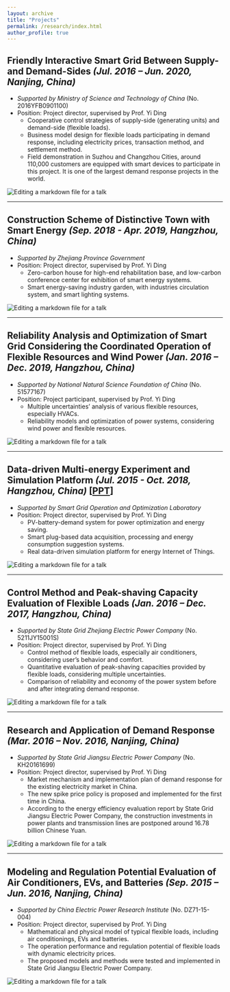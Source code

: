 ```yaml
---
layout: archive
title: "Projects"
permalink: /research/index.html
author_profile: true
---
```




## **Friendly Interactive Smart Grid Between Supply- and Demand-Sides** *(Jul. 2016 – Jun. 2020, Nanjing, China)*

- *Supported by Ministry of Science and Technology of China* (No. 2016YFB0901100)
- Position: Project director, supervised by Prof. Yi Ding
  - Cooperative control strategies of supply-side (generating units) and demand-side (flexible loads).
  - Business model design for flexible loads participating in demand response, including electricity prices, transaction method, and settlement method.
  - Field demonstration in Suzhou and Changzhou Cities, around 110,000 customers are equipped with smart devices to participate in this project. It is one of the largest demand response projects in the world.

![Editing a markdown file for a talk](/images/research/research_friendly_interactive.png)



------

## **Construction Scheme of Distinctive Town with Smart Energy** *(Sep. 2018 - Apr. 2019, Hangzhou, China)*

- *Supported by Zhejiang Province Government*
- Position: Project director, supervised by Prof. Yi Ding
  - Zero-carbon house for high-end rehabilitation base, and low-carbon conference center for exhibition of smart energy systems.
  - Smart energy-saving industry garden, with industries circulation system, and smart lighting systems.

![Editing a markdown file for a talk](/images/research/research_distinctive_town.png)



------

## **Reliability Analysis and Optimization of Smart Grid Considering the Coordinated Operation of Flexible Resources and Wind Power** *(Jan. 2016 – Dec. 2019, Hangzhou, China)*

- *Supported by National Natural Science Foundation of China* (No. 51577167) 
- Position: Project participant, supervised by Prof. Yi Ding
  - Multiple uncertainties’ analysis of various flexible resources, especially HVACs.
  - Reliability models and optimization of power systems, considering wind power and flexible resources.

![Editing a markdown file for a talk](/images/research/research_reliability_NSFC.png)



------

## **Data-driven Multi-energy Experiment and Simulation Platform** *(Jul. 2015 - Oct. 2018, Hangzhou, China)* [[PPT](https://huihongxun.github.io/files/Presentation/20180912_SGOOL_platform.pdf)]

- *Supported by Smart Grid Operation and Optimization Laboratory*
- Position: Project director, supervised by Prof. Yi Ding
  - PV-battery-demand system for power optimization and energy saving.
  - Smart plug-based data acquisition, processing and energy consumption suggestion systems.
  - Real data-driven simulation platform for energy Internet of Things.

![Editing a markdown file for a talk](/images/research/research_data_driven.png)



------

## **Control Method and Peak-shaving Capacity Evaluation of Flexible Loads** *(Jan. 2016 – Dec. 2017, Hangzhou, China)*

- *Supported by State Grid Zhejiang Electric Power Company*  (No. 5211JY15001S)
- Position: Project director, supervised by Prof. Yi Ding
  - Control method of flexible loads, especially air conditioners, considering user’s behavior and comfort.
  - Quantitative evaluation of peak-shaving capacities provided by flexible loads, considering multiple uncertainties.
  - Comparison of reliability and economy of the power system before and after integrating demand response.

![Editing a markdown file for a talk](/images/research/research_peak_shaving.png)



------

## **Research and Application of Demand Response** *(Mar. 2016 – Nov. 2016, Nanjing, China)*

- *Supported by State Grid Jiangsu Electric Power Company* (No. KH20161699)
- Position: Project director, supervised by Prof. Yi Ding
  - Market mechanism and implementation plan of demand response for the existing electricity market in China.
  - The new spike price policy is proposed and implemented for the first time in China.
  - According to the energy efficiency evaluation report by State Grid Jiangsu Electric Power Company, the construction investments in power plants and transmission lines are postponed around 16.78 billion Chinese Yuan.

![Editing a markdown file for a talk](/images/research/research_consumer_DR.png)



------

## **Modeling and Regulation Potential Evaluation of Air Conditioners, EVs, and Batteries** *(Sep. 2015 – Jun. 2016, Nanjing, China)*

- *Supported by China Electric Power Research Institute* (No. DZ71-15-004)
- Position: Project director, supervised by Prof. Yi Ding
  - Mathematical and physical model of typical flexible loads, including air conditionings, EVs and batteries.
  - The operation performance and regulation potential of flexible loads with dynamic electricity prices.
  - The proposed models and methods were tested and implemented in State Grid Jiangsu Electric Power Company.

![Editing a markdown file for a talk](/images/research/research_regulation_potential.png)



